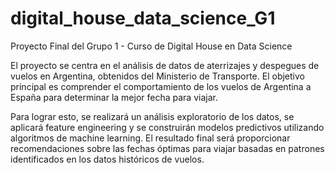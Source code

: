 # digital_house_data_science_G1
Proyecto Final del Grupo 1 - Curso de Digital House en Data Science

El proyecto se centra en el análisis de datos de aterrizajes y despegues de vuelos en Argentina, obtenidos del Ministerio de Transporte. El objetivo principal es comprender el comportamiento de los vuelos de Argentina a España para determinar la mejor fecha para viajar.

Para lograr esto, se realizará un análisis exploratorio de los datos, se aplicará feature engineering y se construirán modelos predictivos utilizando algoritmos de machine learning. El resultado final será proporcionar recomendaciones sobre las fechas óptimas para viajar basadas en patrones identificados en los datos históricos de vuelos.

